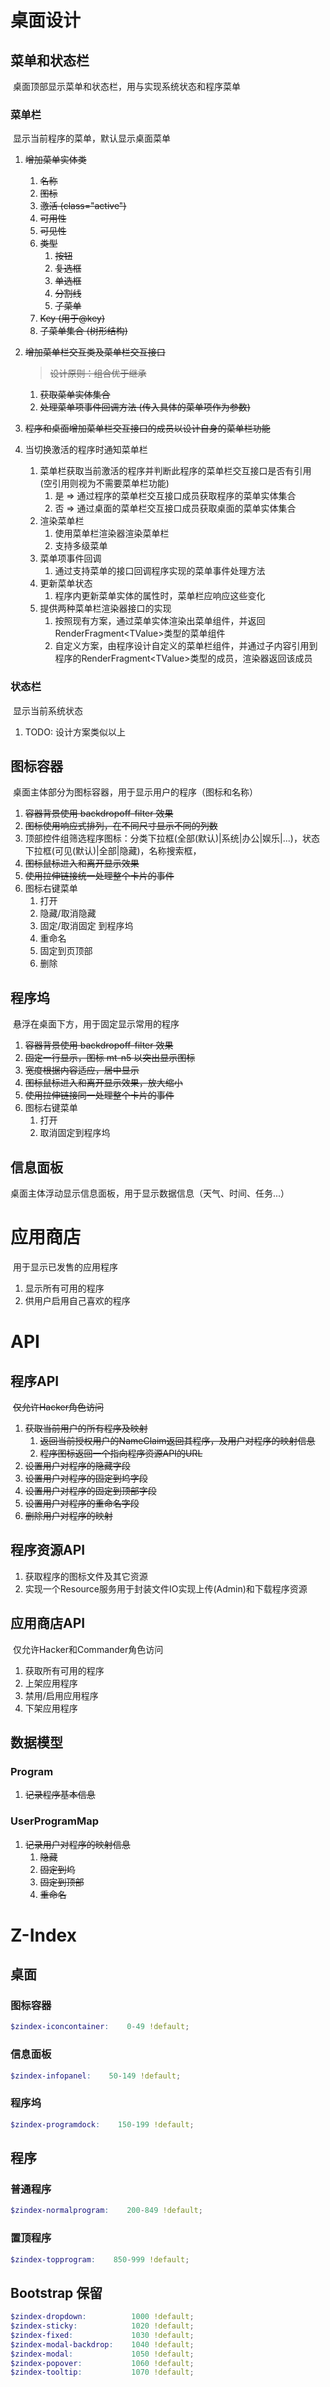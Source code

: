 # 桌面设计

## 菜单和状态栏

​	桌面顶部显示菜单和状态栏，用与实现系统状态和程序菜单

### 菜单栏

​	显示当前程序的菜单，默认显示桌面菜单

1. ~~增加菜单实体类~~
   1. ~~名称~~
   2. ~~图标~~
   3. ~~激活 (class="active")~~
   4. ~~可用性~~
   5. ~~可见性~~
   6. ~~类型~~
      1. ~~按钮~~
      2. ~~复选框~~
      3. ~~单选框~~
      4. ~~分割线~~
      5. ~~子菜单~~
   7. ~~Key (用于@key)~~
   9. ~~子菜单集合 (树形结构)~~
   
2. ~~增加菜单栏交互类及菜单栏交互接口~~

   > ~~设计原则：组合优于继承~~

   1. ~~获取菜单实体集合~~
   2. ~~处理菜单项事件回调方法 (传入具体的菜单项作为参数)~~

3. ~~程序和桌面增加菜单栏交互接口的成员以设计自身的菜单栏功能~~

4. 当切换激活的程序时通知菜单栏

   1. 菜单栏获取当前激活的程序并判断此程序的菜单栏交互接口是否有引用 (空引用则视为不需要菜单栏功能)
      1. 是 => 通过程序的菜单栏交互接口成员获取程序的菜单实体集合
      2. 否 => 通过桌面的菜单栏交互接口成员获取桌面的菜单实体集合
   2. 渲染菜单栏
      1. 使用菜单栏渲染器渲染菜单栏
      2. 支持多级菜单
   3. 菜单项事件回调
      1. 通过支持菜单的接口回调程序实现的菜单事件处理方法
   4. 更新菜单状态
      1. 程序内更新菜单实体的属性时，菜单栏应响应这些变化
   5. 提供两种菜单栏渲染器接口的实现
      1. 按照现有方案，通过菜单实体渲染出菜单组件，并返回RenderFragment\<TValue>类型的菜单组件
      2. 自定义方案，由程序设计自定义的菜单栏组件，并通过子内容引用到程序的RenderFragment\<TValue>类型的成员，渲染器返回该成员

### 状态栏

​	显示当前系统状态

1. TODO: 设计方案类似以上

## 图标容器

​	桌面主体部分为图标容器，用于显示用户的程序（图标和名称）

1. ~~容器背景使用 backdropoff-filter 效果~~
2. ~~图标使用响应式排列，在不同尺寸显示不同的列数~~
3. 顶部控件组筛选程序图标：分类下拉框(全部(默认)|系统|办公|娱乐|...)，状态下拉框(可见(默认)|全部|隐藏)，名称搜索框，
4. ~~图标鼠标进入和离开显示效果~~
5. ~~使用拉伸链接统一处理整个卡片的事件~~
6. 图标右键菜单
   1. 打开
   2. 隐藏/取消隐藏
   3. 固定/取消固定 到程序坞
   4. 重命名
   5. 固定到页顶部
   6. 删除

## 程序坞

​	悬浮在桌面下方，用于固定显示常用的程序

1. ~~容器背景使用 backdropoff-filter 效果~~
2. ~~固定一行显示，图标 mt-n5 以突出显示图标~~
3. ~~宽度根据内容适应，居中显示~~
4. ~~图标鼠标进入和离开显示效果，放大缩小~~
5. ~~使用拉伸链接同一处理整个卡片的事件~~
6. 图标右键菜单
   1. 打开
   2. 取消固定到程序坞

## 信息面板

​	桌面主体浮动显示信息面板，用于显示数据信息（天气、时间、任务...）

# 应用商店

​	用于显示已发售的应用程序

1. 显示所有可用的程序
2. 供用户启用自己喜欢的程序

# API

## 程序API

​	~~仅允许Hacker角色访问~~

1. ~~获取当前用户的所有程序及映射~~
   1. ~~返回当前授权用户的NameClaim返回其程序，及用户对程序的映射信息~~
   2. ~~程序图标返回一个指向程序资源API的URL~~
2. ~~设置用户对程序的隐藏字段~~
3. ~~设置用户对程序的固定到坞字段~~
4. ~~设置用户对程序的固定到顶部字段~~
5. ~~设置用户对程序的重命名字段~~
6. ~~删除用户对程序的映射~~

## 程序资源API

1. 获取程序的图标文件及其它资源
2. 实现一个Resource服务用于封装文件IO实现上传(Admin)和下载程序资源

## 应用商店API

​	仅允许Hacker和Commander角色访问

1. 获取所有可用的程序
2. 上架应用程序
3. 禁用/启用应用程序
4. 下架应用程序

## 数据模型

### Program

1. ~~记录程序基本信息~~

### UserProgramMap

1. ~~记录用户对程序的映射信息~~
   1. ~~隐藏~~
   2. ~~固定到坞~~
   3. ~~固定到顶部~~
   4. ~~重命名~~



# Z-Index

## 桌面

### 图标容器

```scss
$zindex-iconcontainer:    0-49 !default;
```

### 信息面板

```scss
$zindex-infopanel:    50-149 !default;
```

### 程序坞

```scss
$zindex-programdock:    150-199 !default;
```

## 程序

### 普通程序

```scss
$zindex-normalprogram:    200-849 !default;
```

### 置顶程序

```scss
$zindex-topprogram:    850-999 !default;
```

## Bootstrap 保留

```scss
$zindex-dropdown:          1000 !default;
$zindex-sticky:            1020 !default;
$zindex-fixed:             1030 !default;
$zindex-modal-backdrop:    1040 !default;
$zindex-modal:             1050 !default;
$zindex-popover:           1060 !default;
$zindex-tooltip:           1070 !default;
```

